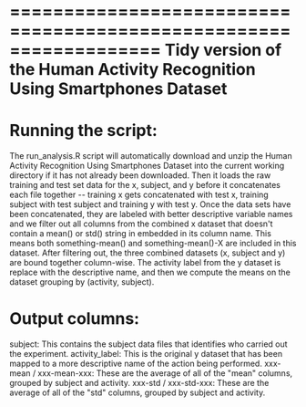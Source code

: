 ==================================================================
Tidy version of the Human Activity Recognition Using Smartphones Dataset
==================================================================

Running the script:
====================

The run_analysis.R script will automatically download and unzip the Human Activity Recognition Using Smartphones Dataset into the current working directory if it has not already been downloaded. Then it loads the raw training and test set data for the x, subject, and y before it concatenates each file together -- training x gets concatenated with test x, training subject with test subject and training y with test y. Once the data sets have been concatenated, they are labeled with better descriptive variable names and we filter out all columns from the combined x dataset that doesn't contain a mean() or std() string in embedded in its column name. This means both something-mean() and something-mean()-X are included in this dataset. After filtering out, the three combined datasets (x, subject and y) are bound together column-wise. The activity label from the y dataset is replace with the descriptive name, and then we compute the means on the dataset grouping by (activity, subject).

Output columns:
==============
subject: This contains the subject data files that identifies who carried out the experiment.
activity_label: This is the original y dataset that has been mapped to a more descriptive name of the action being performed. 
xxx-mean / xxx-mean-xxx: These are the average of all of the "mean" columns, grouped by subject and activity.
xxx-std / xxx-std-xxx: These are the average of all of the "std" columns, grouped by subject and activity.
